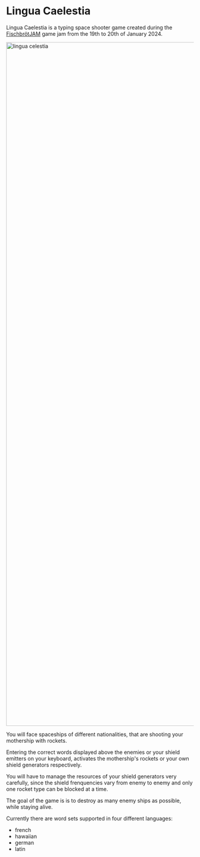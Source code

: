 # Lingua Caelestia

Lingua Caelestia is a typing space shooter game created during the [FischbrötJAM](https://itch.io/jam/fischbrotjam) game jam from the 19th to 20th of January 2024.

<img width="1837" alt="lingua celestia" src="https://github.com/user-attachments/assets/ae32f9c2-4ed9-4545-8fa8-bc63b6e3d13d">

You will face spaceships of different nationalities, that are shooting your mothership with rockets. 

Entering the correct words displayed above the enemies or your shield emitters on your keyboard, activates the mothership's rockets or your own shield generators respectively.

You will have to manage the resources of your shield generators very carefully, since the shield frenquencies vary from enemy to enemy and only one rocket type can be blocked at a time.

The goal of the game is is to destroy as many enemy ships as possible, while staying alive. 

Currently there are word sets supported in four different languages:
- french
- hawaiian
- german
- latin
